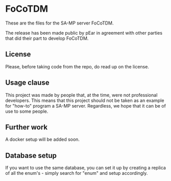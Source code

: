 # FoCoTDM

These are the files for the SA-MP server FoCoTDM.

The release has been made public by pEar in agreement with other parties that did their part to develop FoCoTDM.

## License
Please, before taking code from the repo, do read up on the license.

## Usage clause
This project was made by people that, at the time, were not professional developers. This means that this project should not be taken as an example for "how-to" program a SA-MP server.
Regardless, we hope that it can be of use to some people.

## Further work
A docker setup will be added soon.

## Database setup
If you want to use the same database, you can set it up by creating a replica of all the enum's - simply search for "enum" and setup accordingly.
